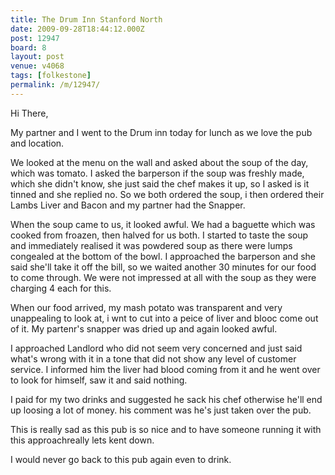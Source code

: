 ```yaml
---
title: The Drum Inn Stanford North
date: 2009-09-28T18:44:12.000Z
post: 12947
board: 8
layout: post
venue: v4068
tags: [folkestone]
permalink: /m/12947/
---
```

Hi There,

My partner and I went to the Drum inn today for lunch as we love the pub and location.  

We looked at the menu on the wall and asked about the soup of the day, which was tomato.  I asked the barperson if the soup was freshly made, which she didn't know, she just said the chef makes it up, so I asked is it tinned and she replied no.  So we both ordered the soup, i then ordered their Lambs Liver and Bacon and my partner had the Snapper.

When the soup came to us, it looked awful.  We had a baguette which was cooked from froazen, then halved for us both.  I started to taste the soup and immediately realised it was powdered soup as there were lumps congealed at the bottom of the bowl.  I approached the barperson and she said she'll take it off the bill, so we waited another 30 minutes for our food to come through.  We were not impressed at all with the soup as they were charging 4 each for this.

When our food arrived, my mash potato was transparent and very unappealing to look at, i wnt to cut into a peice of liver and blooc come out of it.  My partenr's snapper was dried up and again looked awful.

I approached Landlord who did not seem very concerned and just said what's wrong with it in a tone that did not show any level of customer service.  I informed him the liver had blood coming from it and he went over to look for himself, saw it and said nothing.  

I paid for my two drinks and suggested he sack his chef otherwise he'll end up loosing a lot of money.  his comment was he's just taken over the pub.  

This is really sad as this pub is so nice and to have someone running it with this approachreally lets kent down.  

I would never go back to this pub again even to drink.
